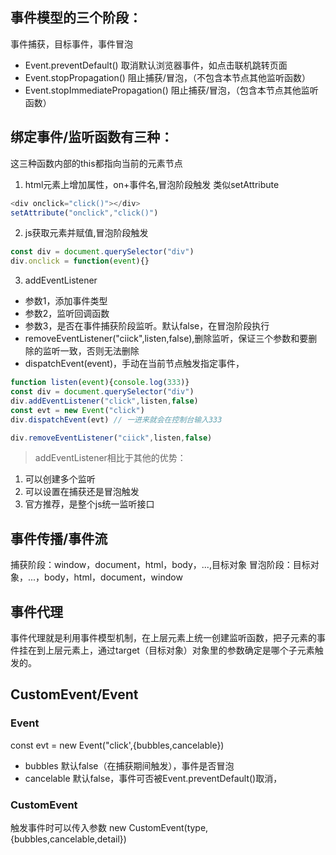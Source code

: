 ## 事件模型的三个阶段：
事件捕获，目标事件，事件冒泡
- Event.preventDefault() 取消默认浏览器事件，如点击联机跳转页面
- Event.stopPropagation() 阻止捕获/冒泡，（不包含本节点其他监听函数）
- Event.stopImmediatePropagation() 阻止捕获/冒泡，（包含本节点其他监听函数）

## 绑定事件/监听函数有三种：
这三种函数内部的this都指向当前的元素节点

1. html元素上增加属性，on+事件名,冒泡阶段触发
类似setAttribute
```javaScript
<div onclick="click()"></div>
setAttribute("onclick","click()")
```
2. js获取元素并赋值,冒泡阶段触发
```javaScript
const div = document.querySelector("div")
div.onclick = function(event){}
```
3. addEventListener
- 参数1，添加事件类型
- 参数2，监听回调函数
- 参数3，是否在事件捕获阶段监听。默认false，在冒泡阶段执行
- removeEventListener("ciick",listen,false),删除监听，保证三个参数和要删除的监听一致，否则无法删除
- dispatchEvent(event)，手动在当前节点触发指定事件，
```javaScript
function listen(event){console.log(333)}
const div = document.querySelector("div")
div.addEventListener("click",listen,false)
const evt = new Event("click")
div.dispatchEvent(evt) // 一进来就会在控制台输入333

div.removeEventListener("ciick",listen,false)
```
> addEventListener相比于其他的优势：
1. 可以创建多个监听
2. 可以设置在捕获还是冒泡触发
3. 官方推荐，是整个js统一监听接口

## 事件传播/事件流
捕获阶段：window，document，html，body，...,目标对象
冒泡阶段：目标对象，...，body，html，document，window

## 事件代理
事件代理就是利用事件模型机制，在上层元素上统一创建监听函数，把子元素的事件挂在到上层元素上，通过target（目标对象）对象里的参数确定是哪个子元素触发的。

## CustomEvent/Event
### Event 
const evt = new Event("click',{bubbles,cancelable})
- bubbles 默认false（在捕获期间触发），事件是否冒泡
- cancelable 默认false，事件可否被Event.preventDefault()取消，
### CustomEvent
触发事件时可以传入参数
new CustomEvent(type, {bubbles,cancelable,detail})

